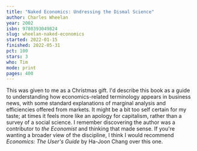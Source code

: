 ```yaml
---
title: "Naked Economics: Undressing the Dismal Science"
author: Charles Wheelan
year: 2002
isbn: 9780393049824
slug: wheelan-naked-economics
started: 2022-01-15
finished: 2022-05-31
pct: 100
stars: 3
who: Tim
mode: print
pages: 400
---
```


This was given to me as a Christmas gift. I'd describe this book as a guide to understanding how economics-related terminology appears in business news, with some standard explanations of marginal analysis and efficiencies offered from markets. It might be a bit too self certain for my taste; at times it feels more like an apology for capitalism, rather than a survey of a social science. I remember discovering the author was a contributor to <em>the Economist</em> and thinking that made sense. If you're wanting a broader view of the discipline, I think I would recommend <em>Economics: The User's Guide</em> by Ha-Joon Chang over this one.
